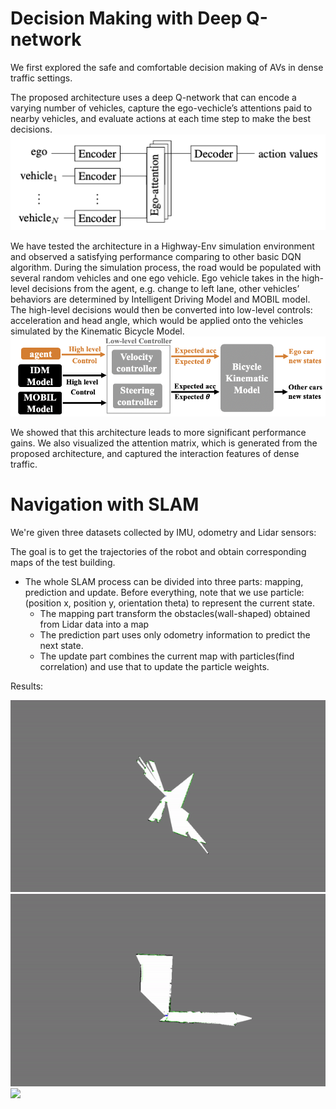 
# Decision Making with Deep Q-network
We first explored the safe and comfortable decision making of AVs in dense traffic settings.

The proposed architecture uses a deep Q-network that can encode a varying number of vehicles, capture the ego-vechicle’s attentions paid to nearby vehicles, and evaluate actions at each time step to make the best decisions. 
![](results/structure_whole.png)

We have tested the architecture in a Highway-Env simulation environment and observed a satisfying performance comparing to other basic DQN algorithm. During the simulation process, the road would be populated with several random vehicles and one ego vehicle. Ego vehicle takes in the high-level decisions from the agent, e.g. change to left lane, other vehicles’ behaviors are determined by Intelligent Driving Model and MOBIL model. The high-level decisions would then be converted into low-level controls: acceleration and head angle, which would be applied onto the vehicles simulated by the Kinematic Bicycle Model.
![](results/high-low-level-control.png)

We showed that this architecture leads to more significant performance gains. We also visualized the attention matrix, which is generated from the proposed architecture, and captured the interaction features of dense traffic.


# Navigation with SLAM

We're given three datasets collected by IMU, odometry and Lidar sensors:

The goal is to get the trajectories of the robot and obtain corresponding maps of the test building.

 - The whole SLAM process can be divided into three parts: mapping, prediction and update. Before everything, note that we use particle:(position x, position y, orientation theta) to represent the current state. 
    - The mapping part transform the obstacles(wall-shaped) obtained from Lidar data into a map
    - The prediction part uses only odometry information to predict the next state. 
    - The update part combines the current map with particles(find correlation) and use that to update the particle weights.

Results:

![](results/0.gif)
![](results/1.gif)
![](results/0.png)

